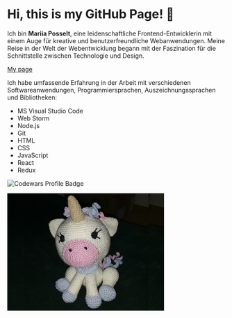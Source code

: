 # Hi, this is my GitHub Page! 🐢

Ich bin **Mariia Posselt**, eine leidenschaftliche Frontend-Entwicklerin mit einem Auge für kreative und benutzerfreundliche Webanwendungen. Meine Reise in der Welt der Webentwicklung begann mit der Faszination für die Schnittstelle zwischen Technologie und Design.

[My page](https://mariia.de)

Ich habe umfassende Erfahrung in der Arbeit mit verschiedenen Softwareanwendungen, Programmiersprachen, Auszeichnungssprachen und Bibliotheken:

- MS Visual Studio Code
- Web Storm
- Node.js
- Git 
- HTML
- CSS
- JavaScript
- React
- Redux

![Codewars Profile Badge](https://www.codewars.com/users/mariiaovs/badges/large?theme=light)

![Ein Einhorn](einhorn.jpg)
